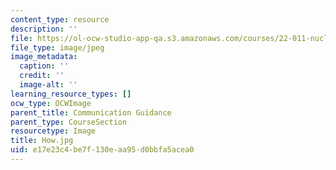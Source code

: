 ```yaml
---
content_type: resource
description: ''
file: https://ol-ocw-studio-app-qa.s3.amazonaws.com/courses/22-011-nuclear-engineering-science-systems-and-society-spring-2020/e17e23c4be7f130eaa95d0bbfa5acea0_How.jpg
file_type: image/jpeg
image_metadata:
  caption: ''
  credit: ''
  image-alt: ''
learning_resource_types: []
ocw_type: OCWImage
parent_title: Communication Guidance
parent_type: CourseSection
resourcetype: Image
title: How.jpg
uid: e17e23c4-be7f-130e-aa95-d0bbfa5acea0
---
```

